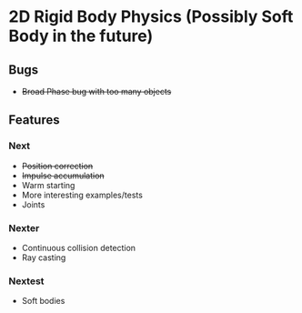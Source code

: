 # 2D Rigid Body Physics (Possibly Soft Body in the future)
## Bugs
- ~~Broad Phase bug with too many objects~~

## Features
### Next
- ~~Position correction~~
- ~~Impulse accumulation~~
- Warm starting
- More interesting examples/tests
- Joints

### Nexter
- Continuous collision detection
- Ray casting

### Nextest
- Soft bodies
